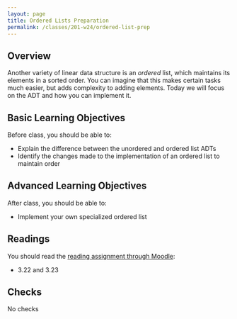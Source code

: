 ```yaml
---
layout: page
title: Ordered Lists Preparation
permalink: /classes/201-w24/ordered-list-prep
---
```


## Overview
Another variety of linear data structure is an *ordered* list, which maintains its elements in a sorted order. You can imagine that this makes certain tasks much easier, but adds complexity to adding elements. Today we will focus on the ADT and how you can implement it.

## Basic Learning Objectives
Before class, you should be able to: 
* Explain the difference between the unordered and ordered list ADTs
* Identify the changes made to the implementation of an ordered list to maintain order


## Advanced Learning Objectives
After class, you should be able to:
* Implement your own specialized ordered list


## Readings
You should read the [reading assignment through Moodle](https://moodle.carleton.edu/mod/lti/view.php?id=907096):

* 3.22 and 3.23

## Checks
No checks